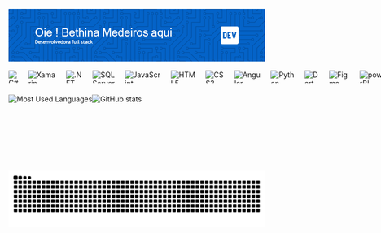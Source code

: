 ![Minha Imagem](github-header-image.png)

<div style="display: flex; gap: 20px;">
  <img height="25px" src="https://img.shields.io/badge/C%23-239120?style=for-the-badge&logo=c-sharp&logoColor=white" alt="C#">
  <img height="25px" src="https://img.shields.io/badge/Xamarin-3498DB?style=for-the-badge&logo=xamarin&logoColor=white" alt="Xamarin">
  <img height="25px" src="https://img.shields.io/badge/.NET-5C2D91?style=for-the-badge&logo=.net&logoColor=white" alt=".NET">
  <img height="25px" src="https://img.shields.io/badge/Microsoft%20SQL%20Server-CC2927?style=for-the-badge&logo=microsoft%20sql%20server&logoColor=white" alt="SQL Server">
  <img height="25px" src="https://img.shields.io/badge/JavaScript-F7DF1E?style=for-the-badge&logo=javascript&logoColor=black" alt="JavaScript">
  <img height="25px" src="https://img.shields.io/badge/HTML5-E34F26?style=for-the-badge&logo=html5&logoColor=white" alt="HTML5">
  <img height="25px" src="https://img.shields.io/badge/CSS3-1572B6?style=for-the-badge&logo=css3&logoColor=white" alt="CSS3">
  <img height="25px" src="https://img.shields.io/badge/Angular-DD0031?style=for-the-badge&logo=angular&logoColor=white" alt="Angular">
  <img height="25px" src="https://img.shields.io/badge/Python-3776AB?style=for-the-badge&logo=python&logoColor=white" alt="Python">
  <img height="25px" src="https://img.shields.io/badge/Dart-0175C2?style=for-the-badge&logo=dart&logoColor=white" alt="Dart">
  <img height="25px" src="https://img.shields.io/badge/Figma-F24E1E?style=for-the-badge&logo=figma&logoColor=white" alt="Figma">
  <img height="25px" src="https://img.shields.io/badge/PowerBI-F2C811?style=for-the-badge&logo=Power%20BI&logoColor=white" alt="powerBI">
</div>

### 

<div style="display: flex;" gap="25">
  <img height="150em" src="https://github-readme-stats-git-masterrstaa-rickstaa.vercel.app/api/top-langs/?username=BethinaMJF&line_height=10&card_width=290&layout=compact&hide_title=false&count_private=true&langs_count=4&show_icons=true&title_color=f2f7fc&hide=html,scss,less&bg_color=000&text_color=8B8B8B&border_radius=3&border_color=0463c8&count_private=true" alt="Most Used Languages">
  <img height="150em" src="https://github-readme-stats-git-masterrstaa-rickstaa.vercel.app/api?username=BethinaMJF&hide_title=true&show_icons=true&include_all_commits=false&count_private=true&line_height=25&hide=issues&bg_color=000&title_color=f2f7fc&text_color=f2f7fc&border_radius=3&border_color=0463c8&icon_color=0463c8&theme=jolly" alt="GitHub stats">

</div>

<picture align="center">
  <source media="(prefers-color-scheme: dark)" srcset="https://raw.githubusercontent.com/BethinaMJF/BethinaMJF/output/github-contribution-grid-snake-dark.svg">
  <source media="(prefers-color-scheme: light)" srcset="https://raw.githubusercontent.com/BethinaMJF/BethinaMJF/output/github-contribution-grid-snake-dark.svg">
  <img align="center" alt="github contribution grid snake animation" src="https://raw.githubusercontent.com/BethinaMJF/BethinaMJF/output/github-contribution-grid-snake.svg">
</picture>
